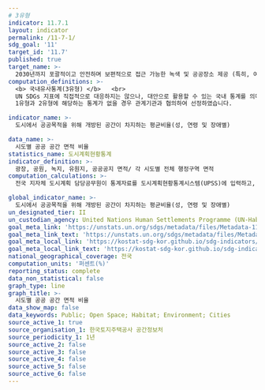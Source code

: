 ```yaml
---
# 3유형
indicator: 11.7.1
layout: indicator
permalink: /11-7-1/
sdg_goal: '11'
target_id: '11.7'
published: true
target_name: >-
  2030년까지 포괄적이고 안전하며 보편적으로 접근 가능한 녹색 및 공공장소 제공 (특히, 여성, 아동, 노인, 장애인)
computation_definitions: >-
  <b> 국내유사통계(3유형) </b>   <br>
  UN SDGs 지표에 직접적으로 대응하지는 않으나, 대안으로 활용할 수 있는 국내 통계를 의미합니다.    <br> 
  1유형과 2유형에 해당하는 통계가 없을 경우 관계기관과 협의하여 선정하였습니다.  

indicator_name: >-
  도시에서 공공목적을 위해 개방된 공간이 차지하는 평균비율(성, 연령 및 장애별)

data_name: >-
  시도별 공공 공간 면적 비율
statistics_name: 도시계획현황통계
indicator_definition: >-
  광장, 공원, 녹지, 유원지, 공공공지 면적/ 각 시도별 전체 행정구역 면적
computation_calculations: >-
  전국 지자체 도시계획 담당공무원이 통계자료를 도시계획현황통계시스템(UPSS)에 입력하고, 국토교통부 및 한국토지주택공사에서 입력자료를 검증하여 통계를 최종 생산

global_indicator_name: >-
  도시에서 공공목적을 위해 개방된 공간이 차지하는 평균비율(성, 연령 및 장애별)
un_designated_tier: II
un_custodian_agency: United Nations Human Settlements Programme (UN-Habitat)
goal_meta_link: 'https://unstats.un.org/sdgs/metadata/files/Metadata-11-07-01.pdf'
goal_meta_link_text: 'https://unstats.un.org/sdgs/metadata/files/Metadata-11-07-01.pdf'
goal_meta_local_link: 'https://kostat-sdg-kor.github.io/sdg-indicators/public/data/Metadata-11-07-01_KOR.pdf'
goal_meta_local_link_text: 'https://kostat-sdg-kor.github.io/sdg-indicators/public/data/Metadata-11-07-01_KOR.pdf'
national_geographical_coverage: 전국
computation_units: '퍼센트(%)'
reporting_status: complete
data_non_statistical: false
graph_type: line
graph_title: >-
  시도별 공공 공간 면적 비율
data_show_map: false
data_keywords: Public; Open Space; Habitat; Environment; Cities
source_active_1: true
source_organisation_1: 한국토지주택공사 공간정보처
source_periodicity_1: 1년
source_active_2: false
source_active_3: false
source_active_4: false
source_active_5: false
source_active_6: false
---
```

